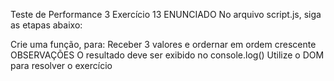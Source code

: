 Teste de Performance 3
Exercício 13
ENUNCIADO
No arquivo script.js, siga as etapas abaixo:

Crie uma função, para:
Receber 3 valores e ordernar em ordem crescente
OBSERVAÇÕES
O resultado deve ser exibido no console.log()
Utilize o DOM para resolver o exercício